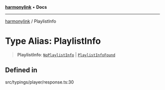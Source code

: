 [**harmonylink**](../README.md) • **Docs**

***

[harmonylink](../globals.md) / PlaylistInfo

# Type Alias: PlaylistInfo

> **PlaylistInfo**: [`NoPlaylistInfo`](../interfaces/NoPlaylistInfo.md) \| [`PlaylistInfoFound`](../interfaces/PlaylistInfoFound.md)

## Defined in

src/typings/player/response.ts:30

